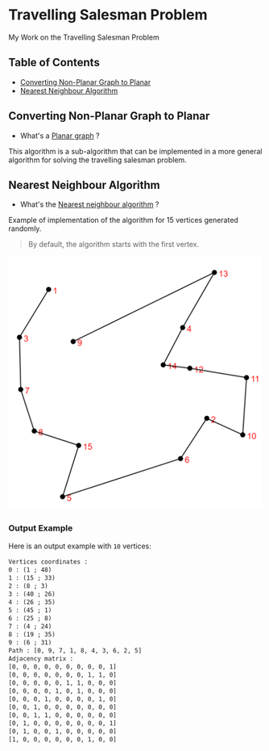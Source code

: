 # Travelling Salesman Problem

My Work on the Travelling Salesman Problem

## Table of Contents

* [Converting Non-Planar Graph to Planar](#converting-non-planar-graph-to-planar)
* [Nearest Neighbour Algorithm](#nearest-neighbour-algorithm)

## Converting Non-Planar Graph to Planar

* What's a [Planar graph](https://en.wikipedia.org/wiki/Planar_graph) ?

This algorithm is a sub-algorithm that can be implemented in a more general algorithm for solving the travelling salesman problem.

## Nearest Neighbour Algorithm

* What's the [Nearest neighbour algorithm](https://en.wikipedia.org/wiki/Nearest_neighbour_algorithm) ?

Example of implementation of the algorithm for 15 vertices generated randomly.

> By default, the algorithm starts with the first vertex.

![NN1](illustration_images/NN1.png)

### Output Example

Here is an output example with ```10``` vertices:

```
Vertices coordinates :
0 : (1 ; 48)
1 : (15 ; 33)
2 : (8 ; 3)
3 : (40 ; 26)
4 : (26 ; 35)
5 : (45 ; 1)
6 : (25 ; 8)
7 : (4 ; 24)
8 : (19 ; 35)
9 : (6 ; 31)
Path : [0, 9, 7, 1, 8, 4, 3, 6, 2, 5]
Adjacency matrix :
[0, 0, 0, 0, 0, 0, 0, 0, 0, 1]
[0, 0, 0, 0, 0, 0, 0, 1, 1, 0]
[0, 0, 0, 0, 0, 1, 1, 0, 0, 0]
[0, 0, 0, 0, 1, 0, 1, 0, 0, 0]
[0, 0, 0, 1, 0, 0, 0, 0, 1, 0]
[0, 0, 1, 0, 0, 0, 0, 0, 0, 0]
[0, 0, 1, 1, 0, 0, 0, 0, 0, 0]
[0, 1, 0, 0, 0, 0, 0, 0, 0, 1]
[0, 1, 0, 0, 1, 0, 0, 0, 0, 0]
[1, 0, 0, 0, 0, 0, 0, 1, 0, 0]
```
